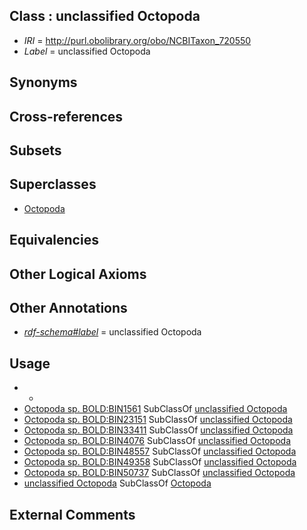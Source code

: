 
## Class : unclassified Octopoda

 * *IRI* = http://purl.obolibrary.org/obo/NCBITaxon_720550
 * *Label* = unclassified Octopoda

## Synonyms


## Cross-references


## Subsets


## Superclasses

 * [Octopoda](../../NCBITaxon/38/NCBITaxon_6638.md)

## Equivalencies


## Other Logical Axioms


## Other Annotations

 * *[rdf-schema#label](../../el/rdf-schema#label.md)* = unclassified Octopoda

## Usage

 * -
 * [Octopoda sp. BOLD:BIN1561](../../NCBITaxon/69/NCBITaxon_735269.md) SubClassOf [unclassified Octopoda](../../NCBITaxon/50/NCBITaxon_720550.md)
 * [Octopoda sp. BOLD:BIN23151](../../NCBITaxon/96/NCBITaxon_725596.md) SubClassOf [unclassified Octopoda](../../NCBITaxon/50/NCBITaxon_720550.md)
 * [Octopoda sp. BOLD:BIN33411](../../NCBITaxon/70/NCBITaxon_735270.md) SubClassOf [unclassified Octopoda](../../NCBITaxon/50/NCBITaxon_720550.md)
 * [Octopoda sp. BOLD:BIN4076](../../NCBITaxon/71/NCBITaxon_735271.md) SubClassOf [unclassified Octopoda](../../NCBITaxon/50/NCBITaxon_720550.md)
 * [Octopoda sp. BOLD:BIN48557](../../NCBITaxon/97/NCBITaxon_725597.md) SubClassOf [unclassified Octopoda](../../NCBITaxon/50/NCBITaxon_720550.md)
 * [Octopoda sp. BOLD:BIN49358](../../NCBITaxon/51/NCBITaxon_720551.md) SubClassOf [unclassified Octopoda](../../NCBITaxon/50/NCBITaxon_720550.md)
 * [Octopoda sp. BOLD:BIN50737](../../NCBITaxon/72/NCBITaxon_735272.md) SubClassOf [unclassified Octopoda](../../NCBITaxon/50/NCBITaxon_720550.md)
 * [unclassified Octopoda](../../NCBITaxon/50/NCBITaxon_720550.md) SubClassOf [Octopoda](../../NCBITaxon/38/NCBITaxon_6638.md)

## External Comments

